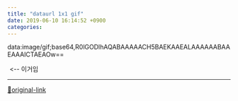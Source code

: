 ```yaml
---
title: "dataurl 1x1 gif"
date: 2019-06-10 16:14:52 +0900
categories: 
---
```

  

data:image/gif;base64,R0lGODlhAQABAAAAACH5BAEKAAEALAAAAAABAAEAAAICTAEAOw==
  
![](data:image/gif;base64,R0lGODlhAQABAAAAACH5BAEKAAEALAAAAAABAAEAAAICTAEAOw==) &lt;-- 이거임





***
[🔗original-link](http://www.mins01.com/mh/tech/read/1302)